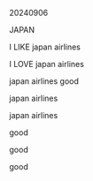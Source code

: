 20240906

JAPAN

I LIKE japan airlines

I LOVE japan airlines

japan airlines good

japan airlines

japan airlines

good

good

good

